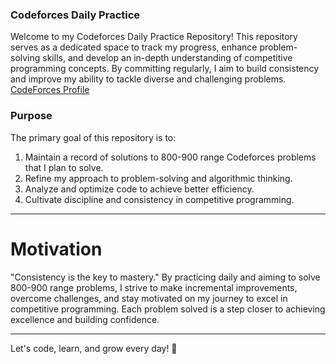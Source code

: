 ### Codeforces Daily Practice
Welcome to my Codeforces Daily Practice Repository! This repository serves as a dedicated space to track my progress, enhance problem-solving skills, and develop an in-depth understanding of competitive programming concepts. By committing regularly, I aim to build consistency and improve my ability to tackle diverse and challenging problems.
[CodeForces Profile](https://codeforces.com/profile/suvam01)

### Purpose
The primary goal of this repository is to:

1. Maintain a record of solutions to 800-900 range Codeforces problems that I plan to solve.
2. Refine my approach to problem-solving and algorithmic thinking.
3. Analyze and optimize code to achieve better efficiency.
4. Cultivate discipline and consistency in competitive programming.

-------
# Motivation
"Consistency is the key to mastery." By practicing daily and aiming to solve 800-900 range problems, I strive to make incremental improvements, overcome challenges, and stay motivated on my journey to excel in competitive programming. Each problem solved is a step closer to achieving excellence and building confidence.

-----
Let's code, learn, and grow every day! 🚀
